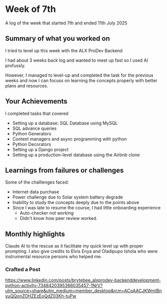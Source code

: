 # Week of 7th
A log of the week that started 7th and ended 11th July 2025
## Summary of what you worked on
I tried to level up this week with the ALX ProDev Backend

I had about 3 weeks back log and wanted to meet up fast so I used AI profussly.

However, I managed to level-up and completed the task for the previous weeks and now I can focuss on learning the concepts properly with better plans and resources.

## Your Achievements
I completed tasks that covered
- Setting up a database: SQL Database using MySQL
- SQL advance queries
- Python Generators
- Context managers and async programming with python
- Python Decorators
- Setting up a Django project
- Setting up a production-level database using the Airbnb clone

## Learnings from failures or challenges
Some of the challlenges faced:
- Internet data purchase
- Power challenge due to Solar system battery degrade
- Inability to study the concepts deeply due to the points above
- Since I was late to resume the course, I had little onboarding experience
  - Auto-checker not working
  - Didn't know how peer review worked.

## Monthly highlights
Claude AI to the rescue as it facilitate my quick level up with proper prompting. I also give credits to Elvis Enya and Oladipupo Ishola who were instrumental resource persons who helped me.

### Crafted a Post
https://www.linkedin.com/posts/brytebee_alxprodev-backenddevelopment-python-activity-7348420395366035457-1NrV?utm_source=share&utm_medium=member_desktop&rcm=ACoAACJKWmIBnyuQQonZOHZEzEoQdZ03Kh-tuPw